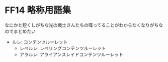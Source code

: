 # FF14 略称用語集

なにかと短くしがちな光の戦士さんたちの喋ってることがわからなくなりがちなのでまとめたい

- ルレ: コンテンツルーレット
  - レベルレ: レベリングコンテンツルーレット
  - アラルレ: アライアンスレイドコンテンツルーレット
